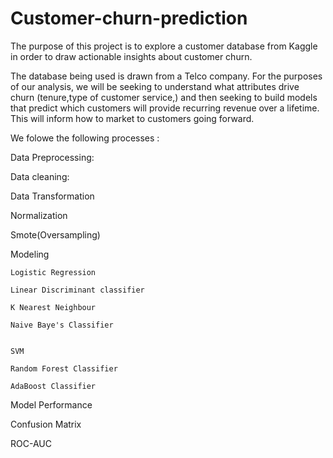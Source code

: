 # Customer-churn-prediction

The purpose of this project is to explore a customer database from Kaggle in order to draw actionable insights about customer churn.

The database being used is drawn from a Telco company. For the purposes of our analysis, we will be seeking to understand what attributes drive churn (tenure,type of customer service,) and then seeking to build models that predict which customers will provide recurring revenue over a lifetime. This will inform how to market to customers going forward.

We folowe the following processes :

Data Preprocessing:

Data cleaning:

Data Transformation

Normalization

Smote(Oversampling)

Modeling

    Logistic Regression

    Linear Discriminant classifier

    K Nearest Neighbour

    Naive Baye's Classifier


    SVM

    Random Forest Classifier

    AdaBoost Classifier

Model Performance

  Confusion Matrix

  ROC-AUC
